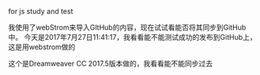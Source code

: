 
 for js study and test

 我使用了webStrom来导入GItHub的内容，现在试试看能否将其同步到GitHub中。
 今天是2017年7月27日11:41:17，我看看能不能测试成功的发布到GitHub上，这是用webstrom做的
 
 这个是Dreamweaver CC 2017.5版本做的，我看看能不能同步过去